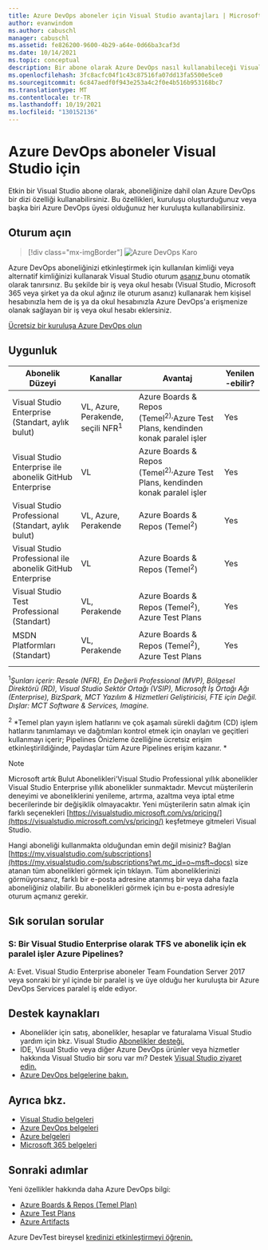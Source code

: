 ```yaml
---
title: Azure DevOps aboneler için Visual Studio avantajları | Microsoft Docs
author: evanwindom
ms.author: cabuschl
manager: cabuschl
ms.assetid: fe826200-9600-4b29-a64e-0d66ba3caf3d
ms.date: 10/14/2021
ms.topic: conceptual
description: Bir abone olarak Azure DevOps nasıl kullanabileceği Visual Studio anlıyoruz.
ms.openlocfilehash: 3fc8acfc04f1c43c87516fa07dd13fa5500e5ce0
ms.sourcegitcommit: 6c847aedf0f943e253a4c2f0e4b516b953168bc7
ms.translationtype: MT
ms.contentlocale: tr-TR
ms.lasthandoff: 10/19/2021
ms.locfileid: "130152136"
---
```

# <a name="azure-devops-for-visual-studio-subscribers"></a>Azure DevOps aboneler Visual Studio için
Etkin bir Visual Studio abone olarak, aboneliğinize dahil olan Azure DevOps bir dizi özelliği kullanabilirsiniz. Bu özellikleri, kuruluşu oluşturduğunuz veya başka biri Azure DevOps üyesi olduğunuz her kuruluşta kullanabilirsiniz.

## <a name="sign-in"></a>Oturum açın

   > [!div class="mx-imgBorder"]
   > ![Azure DevOps Karo](_img/vs-azure-devops/vs-azure-devops-tile.png "Oturum Kullanmaya başlayın'a tıklar ve oturum Azure DevOps.")

   
Azure DevOps aboneliğinizi etkinleştirmek için kullanılan kimliği veya alternatif kimliğinizi kullanarak Visual Studio oturum [asanız,](vs-alternate-identity.md)bunu otomatik olarak tanırsınız.  Bu şekilde bir iş veya okul hesabı (Visual Studio, Microsoft 365 veya şirket ya da okul ağınız ile oturum asanız) kullanarak hem kişisel hesabınızla hem de iş ya da okul hesabınızla Azure DevOps'a erişmenize olanak sağlayan bir iş veya okul hesabı eklersiniz.

[Ücretsiz bir kuruluşa Azure DevOps olun](https://visualstudio.microsoft.com/team-services/)

## <a name="eligibility"></a>Uygunluk
| Abonelik Düzeyi                                                 |     Kanallar                                            | Avantaj                                                          | Yenilen -ebilir?    |
|--------------------------------------------------------------------|---------------------------------------------------------|------------------------------------------------------------------|---------------|
| Visual Studio Enterprise (Standart, aylık bulut)   | VL, Azure, Perakende, seçili NFR<sup>1</sup>  | Azure Boards & Repos (Temel<sup>2),</sup>Azure Test Plans, kendinden konak paralel işler |  Yes          |
| Visual Studio Enterprise ile abonelik GitHub Enterprise   | VL| Azure Boards & Repos (Temel<sup>2),</sup>Azure Test Plans, kendinden konak paralel işler |  Yes          |
| Visual Studio Professional (Standart, aylık bulut) | VL, Azure, Perakende                                        | Azure Boards & Repos (Temel<sup>2</sup>)                                                             |  Yes          |
| Visual Studio Professional ile abonelik GitHub Enterprise | VL| Azure Boards & Repos (Temel<sup>2</sup>)                                                             |  Yes          |
| Visual Studio Test Professional (Standart)                         | VL, Perakende                                              | Azure Boards & Repos (Temel<sup>2</sup>), Azure Test Plans                                              |  Yes          |
| MSDN Platformları (Standart)                                          | VL, Perakende                                              | Azure Boards & Repos (Temel<sup>2</sup>), Azure Test Plans                                             |  Yes          |
||

<sup>1</sup>*Şunları içerir: Resale (NFR), En Değerli Professional (MVP), Bölgesel Direktörü (RD), Visual Studio Sektör Ortağı (VSIP), Microsoft İş Ortağı Ağı (Enterprise), BizSpark, MCT Yazılım & Hizmetleri Geliştiricisi, FTE için Değil. Dışlar: MCT Software & Services, Imagine.*  

<sup>2</sup> *Temel plan yayın işlem hatlarını ve çok aşamalı sürekli dağıtım (CD) işlem hatlarını tanımlamayı ve dağıtımları kontrol etmek için onayları ve geçitleri kullanmayı içerir; Pipelines Önizleme özelliğine ücretsiz erişim etkinleştirildiğinde, Paydaşlar tüm Azure Pipelines erişim kazanır. *

> [!NOTE]
> Microsoft artık Bulut Abonelikleri'Visual Studio Professional yıllık abonelikler Visual Studio Enterprise yıllık abonelikler sunmaktadır. Mevcut müşterilerin deneyimi ve aboneliklerini yenileme, artırma, azaltma veya iptal etme becerilerinde bir değişiklik olmayacaktır. Yeni müşterilerin satın almak için farklı seçenekleri [https://visualstudio.microsoft.com/vs/pricing/](https://visualstudio.microsoft.com/vs/pricing/) keşfetmeye gitmeleri Visual Studio.

Hangi aboneliği kullanmakta olduğundan emin değil misiniz?  Bağlan [https://my.visualstudio.com/subscriptions](https://my.visualstudio.com/subscriptions?wt.mc_id=o~msft~docs) size atanan tüm abonelikleri görmek için tıklayın.
Tüm aboneliklerinizi görmüyorsanız, farklı bir e-posta adresine atanmış bir veya daha fazla aboneliğiniz olabilir.  Bu abonelikleri görmek için bu e-posta adresiyle oturum açmanız gerekir.

## <a name="frequently-asked-questions"></a>Sık sorulan sorular
### <a name="q-as-a-visual-studio-enterprise-subscriber-do-i-get-additional-parallel-jobs-for-tfs-and-azure-pipelines"></a>S: Bir Visual Studio Enterprise olarak TFS ve abonelik için ek paralel işler Azure Pipelines?
A: Evet. Visual Studio Enterprise aboneler Team Foundation Server 2017 veya sonraki bir yıl içinde bir paralel iş ve üye olduğu her kuruluşta bir Azure DevOps Services paralel iş elde ediyor.

## <a name="support-resources"></a>Destek kaynakları
- Abonelikler için satış, abonelikler, hesaplar ve faturalama Visual Studio yardım için bkz. Visual Studio [Abonelikler desteği.](https://aka.ms/vssubscriberhelp)
- IDE, Visual Studio veya diğer Azure DevOps ürünler veya hizmetler hakkında Visual Studio bir soru var mı?  Destek [Visual Studio ziyaret edin.](https://visualstudio.microsoft.com/support/)
- [Azure DevOps belgelerine bakın.](/azure/devops/)

## <a name="see-also"></a>Ayrıca bkz.
- [Visual Studio belgeleri](/visualstudio/)
- [Azure DevOps belgeleri](/azure/devops/)
- [Azure belgeleri](/azure/)
- [Microsoft 365 belgeleri](/microsoft-365/)

## <a name="next-steps"></a>Sonraki adımlar
Yeni özellikler hakkında daha Azure DevOps bilgi:
- [Azure Boards & Repos (Temel Plan)](https://azure.microsoft.com/services/devops/compare-features/)
- [Azure Test Plans](https://marketplace.visualstudio.com/items?itemName=ms.vss-testmanager-web)
- [Azure Artifacts](https://marketplace.visualstudio.com/items?itemName=ms.feed)

Azure DevTest bireysel [kredinizi etkinleştirmeyi öğrenin.](vs-azure.md)